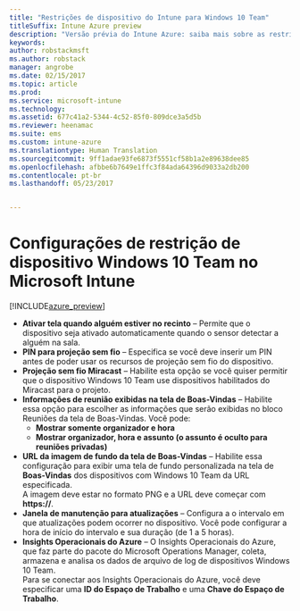 ```yaml
---
title: "Restrições de dispositivo do Intune para Windows 10 Team"
titleSuffix: Intune Azure preview
description: "Versão prévia do Intune Azure: saiba mais sobre as restrições de dispositivo disponíveis para dispositivos Windows 10 Team."
keywords: 
author: robstackmsft
ms.author: robstack
manager: angrobe
ms.date: 02/15/2017
ms.topic: article
ms.prod: 
ms.service: microsoft-intune
ms.technology: 
ms.assetid: 677c41a2-5344-4c52-85f0-809dce3a5d5b
ms.reviewer: heenamac
ms.suite: ems
ms.custom: intune-azure
ms.translationtype: Human Translation
ms.sourcegitcommit: 9ff1adae93fe6873f5551cf58b1a2e89638dee85
ms.openlocfilehash: afbbe6b7649e1ffc3f84ada64396d9033a2db200
ms.contentlocale: pt-br
ms.lasthandoff: 05/23/2017


---
```


# <a name="windows-10-team-device-restriction-settings-in-microsoft-intune"></a>Configurações de restrição de dispositivo Windows 10 Team no Microsoft Intune

[!INCLUDE[azure_preview](./includes/azure_preview.md)]

- **Ativar tela quando alguém estiver no recinto** – Permite que o dispositivo seja ativado automaticamente quando o sensor detectar a alguém na sala.
- **PIN para projeção sem fio** – Especifica se você deve inserir um PIN antes de poder usar os recursos de projeção sem fio do dispositivo.
- **Projeção sem fio Miracast** – Habilite esta opção se você quiser permitir que o dispositivo Windows 10 Team use dispositivos habilitados do Miracast para o projeto.
- **Informações de reunião exibidas na tela de Boas-Vindas** – Habilite essa opção para escolher as informações que serão exibidas no bloco Reuniões da tela de Boas-Vindas. Você pode:
    - **Mostrar somente organizador e hora**
    - **Mostrar organizador, hora e assunto (o assunto é oculto para reuniões privadas)**
- **URL da imagem de fundo da tela de Boas-Vindas** – Habilite essa configuração para exibir uma tela de fundo personalizada na tela de **Boas-Vindas** dos dispositivos com Windows 10 Team da URL especificada.<br>A imagem deve estar no formato PNG e a URL deve começar com **https://**.
- **Janela de manutenção para atualizações** – Configura a o intervalo em que atualizações podem ocorrer no dispositivo. Você pode configurar a hora de início do intervalo e sua duração (de 1 a 5 horas).
- **Insights Operacionais do Azure** – O Insights Operacionais do Azure, que faz parte do pacote do Microsoft Operations Manager, coleta, armazena e analisa os dados de arquivo de log de dispositivos Windows 10 Team.<br>Para se conectar aos Insights Operacionais do Azure, você deve especificar uma **ID do Espaço de Trabalho** e uma **Chave do Espaço de Trabalho**.

